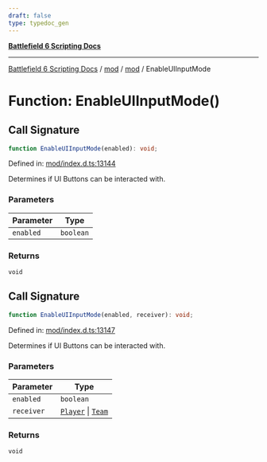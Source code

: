 ```yaml
---
draft: false
type: typedoc_gen
---
```


[**Battlefield 6 Scripting Docs**](../../../_index.md)

***

[Battlefield 6 Scripting Docs](../../../_index.md) / [mod](../../_index.md) / [mod](../_index.md) / EnableUIInputMode

# Function: EnableUIInputMode()

## Call Signature

```ts
function EnableUIInputMode(enabled): void;
```

Defined in: [mod/index.d.ts:13144](https://github.com/battlefield-portal-community/portal-docs/blob/6d87e21c5922a3efb03c634dbe98e5fe6e797672/generators/santiago/mod/index.d.ts#L13144)

Determines if UI Buttons can be interacted with.

### Parameters

| Parameter | Type |
| ------ | ------ |
| `enabled` | `boolean` |

### Returns

`void`

## Call Signature

```ts
function EnableUIInputMode(enabled, receiver): void;
```

Defined in: [mod/index.d.ts:13147](https://github.com/battlefield-portal-community/portal-docs/blob/6d87e21c5922a3efb03c634dbe98e5fe6e797672/generators/santiago/mod/index.d.ts#L13147)

Determines if UI Buttons can be interacted with.

### Parameters

| Parameter | Type |
| ------ | ------ |
| `enabled` | `boolean` |
| `receiver` | [`Player`](../Player/_index.md) \| [`Team`](../Team/_index.md) |

### Returns

`void`
